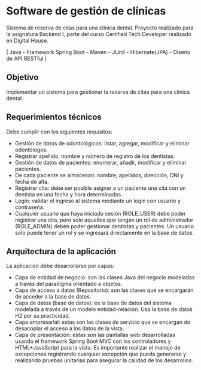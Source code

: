 # Software de gestión de clínicas
Sistema de reserva de citas para una clínica dental. Proyecto realizado para la asignatura Backend I, parte del curso Certified Tech Developer realizado en Digital House.

| Java - Framework Spring Boot - Maven - JUnit - Hibernate(JPA) - Diseño de API RESTful |

## Objetivo
Implementar un sistema para gestionar la reserva de citas para una clínica dental.

## Requerimientos técnicos
Debe cumplir con los siguientes requisitos: 
* Gestión de datos de odontológicos: listar, agregar, modificar y eliminar odontólogos. 
* Registrar apellido, nombre y número de registro de los dentistas. 
* Gestión de datos de pacientes: enumerar, añadir, modificar y eliminar pacientes. 
* De cada paciente se almacenan: nombre, apellidos, dirección, DNI y fecha de alta. 
* Registrar cita: debe ser posible asignar a un paciente una cita con un dentista en una fecha y hora determinadas. 
* Login: validar el ingreso al sistema mediante un login con usuario y contraseña. 
* Cualquier usuario que haya iniciado sesión (ROLE_USER) debe poder registrar una cita, pero solo aquellos que tengan un rol de administrador (ROLE_ADMIN) deben poder gestionar dentistas y pacientes. Un usuario solo puede tener un rol y se ingresará directamente en la base de datos.

## Arquitectura de la aplicación
La aplicación debe desarrollarse por capas:
* Capa de entidad de negocio: son las clases Java del negocio modeladas a través del paradigma orientado a objetos.
* Capa de acceso a datos (Repositorio): son las clases que se encargarán de acceder a la base de datos.
* Capa de datos (base de datos): es la base de datos del sistema modelada a través de un modelo entidad-relación. Usa la base de datos H2 por su practicidad.
* Capa empresarial: estas son las clases de servicio que se encargan de desacoplar el acceso a los datos de la vista.
* Capa de presentación: estas son las pantallas web desarrolladas usando el framework Spring Boot MVC con los controladores y HTML+JavaScript para la vista.
Es importante realizar el manejo de excepciones registrando cualquier excepción que pueda generarse y realizando pruebas unitarias para asegurar la calidad de los desarrollos.
